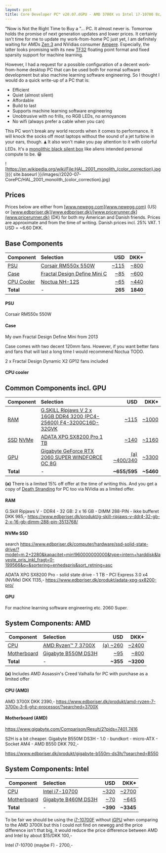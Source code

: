 ```yaml
---
layout: post
title: Core Developer PC™ v20.07.dGPU - AMD 3700X vs Intel i7-10700 8c/16t with NVidia 2060 Super
---
```

"Now is Not the Right Time to Buy a "... PC. It almost never is. 
Tomorrow holds the promise of next generation updates and lower prices.
It certainly isn't time for me to update my work-from-home PC just yet, 
I am definitely waiting for AMDs [Zen 3](https://en.wikipedia.org/wiki/Zen_3)
and NVidias consumer [Ampere](https://en.wikipedia.org/wiki/Ampere_(microarchitecture)).
Especially, the latter looks promising with its new [TF32](https://blogs.nvidia.com/blog/2020/05/14/tensorfloat-32-precision-format/) floating point
format and fixed sparsity support for machine learning.

However, I had a request for a possible configuration of a decent
work-from-home desktop PC that can be used both for normal software 
development but also machine learning software engineering. 
So I thought I would do a quick write-up of a PC that is:

* Efficient
* Quiet (almost silent)
* Affordable
* Build to last
* Supports machine learning software engineering
* Unobtrusive with no frills, no RGB LEDs, no annoyances
* No wifi (always prefer a cable when you can)

This PC won't break any world records when it comes to performance.
It will knock the socks off most laptops without the sound of 
a jet turbine in your ears, though. 🛦
It also won't make you pay attention to it with colorful LEDs.
It's a [monolithic black silent box](https://en.wikipedia.org/wiki/Monolith_(Space_Odyssey)) 
like aliens intended personal compute to be. 😁

![https://en.wikipedia.org/wiki/File:HAL_2001_monolith_(color_correction).jpg]({{ site.baseurl }}/images//2020-07-CorePC/HAL_2001_monolith_(color_correction).jpg)

## Prices
Prices below are either from [www.newegg.com](www.newegg.com) (US) or 
[www.edbpriser.dk](www.edbpriser.dk)/[www.pricerunner.dk](www.pricerunner.dk) (DK)
for both my American and Danish friends.
Prices are approximate and from the time of writing.
Danish prices incl. 25% VAT.
1 USD = ~6.60 DKK.


## Base Components

|Component      |Selection           |USD    |DKK*    |
|----------|:-------------------|------:|-------:|
|[PSU](https://en.wikipedia.org/wiki/ATX#Power_supply) |[Corsair RM550x 550W](https://www.corsair.com/eu/en/Categories/Products/Power-Supply-Units/Power-Supply-Units-Advanced/RMx-Series/p/CP-9020177-EU) | [~115](https://www.newegg.com/corsair-rmx-series-rm550x-cp-9020177-na-550w/p/N82E16817139231)| [~800](https://www.edbpriser.dk/produkt/corsair-rmx-series-rm550x-3149738/?searched=rm500x)|
|[Case](https://en.wikipedia.org/wiki/Computer_case) |[Fractal Design Define Mini C](https://www.fractal-design.com/products/cases/define/define-mini-c/black/) | [~85](https://www.newegg.com/black-fractal-design-define-mini-c-micro-atx-mini-tower/p/N82E16811352064)| [~600](https://www.pricerunner.dk/pl/186-3663561/Kabinetter/Fractal-Design-Define-Mini-C-Sammenlign-Priser)|
|[CPU Cooler](https://en.wikipedia.org/wiki/Computer_cooling) |[Noctua NH-12S]()|[~65](https://www.newegg.com/noctua-nh-u12s/p/N82E16835608040)|[~440](https://www.pricerunner.dk/pl/184-3500421/Computer-koeling/Noctua-NH-U12S-Sammenlign-Priser)|
|**Total** |-|**265**|**1840**|


#### PSU
Corsair RM550x 550W

#### Case
My own Fractal Design Define Mini from 2013

Case comes with two decent 120mm fans. However, if you want better
fans and fans that will last a long time I would recommend
Noctua TODO.

2 x Fractal Design Dynamic X2 GP12 fans included

#### CPU cooler


## Common Components incl. GPU

|Component      |Selection           |USD    |DKK*    |
|----------|:-------------------|------:|-------:|
|[RAM](https://en.wikipedia.org/wiki/DDR4_SDRAM) |[G.SKILL Ripjaws V 2 x 16GB DDR4 3200 (PC4-25600) F4-3200C16D-32GVK](https://www.gskill.com/product/165/184/1536110922/F4-3200C16D-32GVKRipjaws-VDDR4-3200MHz-CL16-18-18-38-1.35V32GB-(2x16GB)) | [~115](https://www.newegg.com/g-skill-32gb-288-pin-ddr4-sdram/p/N82E16820232091) | [~1000](https://www.edbpriser.dk/produkt/g-skill-ripjaws-v-ddr4-32-gb-2-x-16-gb-dimm-288-pin-3513768/) |
|[SSD](https://en.wikipedia.org/wiki/Solid-state_drive) [NVMe](https://en.wikipedia.org/wiki/NVM_Express) | [ADATA XPG SX8200 Pro 1 TB](https://www.xpg.com/us/feature/583/) | [~140](https://www.newegg.com/xpg-sx8200-pro-1tb/p/0D9-0017-000W4)| [~1160](https://www.edbpriser.dk/produkt/adata-xpg-sx8200-pro/)|
|[GPU]() | [Gigabyte GeForce RTX 2060 SUPER WINDFORCE OC 8G](https://www.gigabyte.com/Graphics-Card/GV-N206SWF2OC-8GD-rev-20#kf)| [(a) ~400/340](https://www.newegg.com/gigabyte-geforce-rtx-2060-super-gv-n206swf2oc-8gd/p/N82E16814932174) | [~3300](https://www.edbpriser.dk/produkt/gigabyte-geforce-rtx-2060-super-windforce-oc-8g/)|
|**Total** |-|**~655/595**|**~5460**|

**(a)** There is a limited 15% off offer at the time of writing this.
        And you get a copy of [Death Stranding](https://en.wikipedia.org/wiki/Death_Stranding) for PC too via NVidia as a limited offer.

#### RAM
G.Skill Ripjaws V - DDR4 - 32 GB: 2 x 16 GB - DIMM 288-PIN - ikke bufferet DKK 985,-
https://www.edbpriser.dk/produkt/g-skill-ripjaws-v-ddr4-32-gb-2-x-16-gb-dimm-288-pin-3513768/


#### NVMe SSD
search https://www.edbpriser.dk/computer/hardware/ssd-solid-state-drive/?model=m.2+2280&kapacitet=min!960000000000&type=intern+harddisk&laveste_pris_inkl_fragt=0-199566&q=&sortering=enhedspris&sort_retning=asc

ADATA XPG SX8200 Pro - solid state drive - 1 TB - PCI Express 3.0 x4 (NVMe) DKK 1135,-
https://www.edbpriser.dk/produkt/adata-xpg-sx8200-pro/

#### GPU
For machine learning software engineering etc.
2060 Super.

## System Components: AMD

|Component      |Selection           |USD    |DKK*    |
|----------|:-------------------|------:|-------:|
|[CPU]() | [AMD Ryzen™ 7 3700X](https://www.amd.com/en/products/cpu/amd-ryzen-7-3700x) | [(a) ~260](https://www.newegg.com/amd-ryzen-7-3700x/p/N82E16819113567)| [~2400](https://www.edbpriser.dk/produkt/amd-ryzen-7-3700x-3-6-ghz-processor/?searched=3700X)|
|[Motherboard]() | [Gigabyte B550M DS3H](https://www.gigabyte.com/Motherboard/B550M-DS3H-rev-10#kf) | [~95](https://www.newegg.com/gigabyte-b550m-ds3h/p/N82E16813145210)| [~800](https://www.edbpriser.dk/produkt/gigabyte-b550m-ds3h)|
|**Total** |-|**~355**|**~3200**|

**(a)** Includes AMD Assassin's Creed Valhalla for PC with purchase as a limited offer

#### CPU (AMD)
AMD 3700X DKK 2390,-
https://www.edbpriser.dk/produkt/amd-ryzen-7-3700x-3-6-ghz-processor/?searched=3700X

#### Motherboard (AMD)

https://www.gigabyte.com/Comparison/Result/2?pids=7401,7416

S2H is a bit cheaper.
Gigabyte B550M DS3H - 1.0 - bundkort - micro-ATX - Socket AM4 - AMD B550 DKK 792,-

https://www.edbpriser.dk/produkt/gigabyte-b550m-ds3h/?searched=B550

## System Components: Intel

|Component      |Selection           |USD    |DKK*    |
|----------|:-------------------|------:|-------:|
|[CPU]() |[Intel i7-10700](https://ark.intel.com/content/www/us/en/ark/products/199316/intel-core-i7-10700-processor-16m-cache-up-to-4-80-ghz.html) | [~320](https://www.newegg.com/intel-core-i7-10700-core-i7-10th-gen/p/N82E16819118126)| [~2700](https://www.pricerunner.dk/pl/40-5202251/CPU/Intel-Core-i7-10700-2-9GHz-Socket-1200-Box-Sammenlign-Priser)|
|[Motherboard]() | [Gigabyte B460M DS3H](https://www.gigabyte.com/Motherboard/B460M-DS3H-rev-10)| [~70](https://www.newegg.com/gigabyte-ultra-durable-b460m-ds3h/p/N82E16813145206) | [~645](https://www.pricerunner.dk/pl/35-5214751/Bundkort/Gigabyte-B460M-DS3H-Sammenlign-Priser) |
|**Total** |-|**~390**|**~3345**|

To be fair we should be using the [i7-10700F](https://ark.intel.com/content/www/us/en/ark/products/199318/intel-core-i7-10700f-processor-16m-cache-up-to-4-80-ghz.html)
without [iGPU](https://en.wikipedia.org/wiki/Graphics_processing_unit#Integrated_graphics) when comparing to
the AMD 3700X but this I could not find on newegg and the price difference
isn't that big, it would reduce the price difference between AMD and Intel
by about $15/DKK 100,-

Intel i7-10700 (maybe F) - 2700,-



